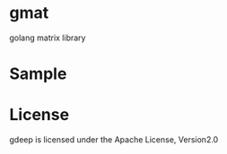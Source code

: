 # gmat
golang matrix library

# Sample

# License

gdeep is licensed under the Apache License, Version2.0
